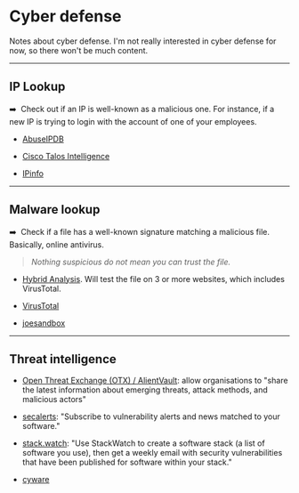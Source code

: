 # Cyber defense

Notes about cyber defense. I'm not really interested in cyber defense for now, so there won't be much content.

<hr class="sep-both">

## IP Lookup

<div class="row row-cols-md-2"><div class="align-self-center">

➡️&nbsp; Check out if an IP is well-known as a malicious one. For instance, if a new IP is trying to login with the account of one of your employees.
</div><div>

* [AbuseIPDB](https://www.abuseipdb.com/)

* [Cisco Talos Intelligence](https://talosintelligence.com/)

* [IPinfo](https://ipinfo.io/)
</div></div>

<hr class="sep-both">

## Malware lookup

<div class="row row-cols-md-2"><div class="align-self-center">

➡️&nbsp; Check if a file has a well-known signature matching a malicious file. Basically, online antivirus.

> *Nothing suspicious do not mean you can trust the file.*
</div><div>

* [Hybrid Analysis](https://www.hybrid-analysis.com/). Will test the file on 3 or more websites, which includes VirusTotal.

* [VirusTotal](https://www.virustotal.com/gui/home/upload)

* [joesandbox](https://www.joesandbox.com/)
</div></div>

<hr class="sep-both">

## Threat intelligence

<div class="row row-cols-md-2"><div>

* [Open Threat Exchange (OTX) / AlientVault](https://otx.alienvault.com/): allow organisations to "share the latest information about emerging threats, attack methods, and malicious actors"

* [secalerts](https://secalerts.co/): "Subscribe to vulnerability alerts and news matched to your software."
</div><div>

* [stack.watch](https://stack.watch/): "Use StackWatch to create a software stack (a list of software you use), then get a weekly email with security vulnerabilities that have been published for software within your stack."

* [cyware](https://cyware.com/)
</div></div>